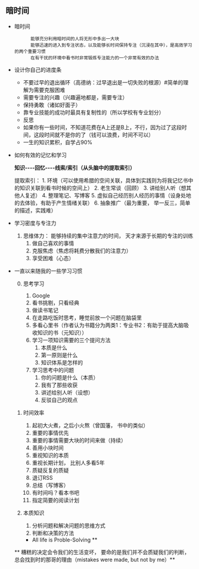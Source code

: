 暗时间
-------------------

* 暗时间

            能够充分利用暗时间的人将无形中多出一大块
            能够迅速的进入到专注状态，以及能够长时间保持专注（沉浸在其中），是高效学习的两个重要习惯
            在有干扰的环境中看书时非常锻炼专注能力的一个非常有效的办法

    

* 设计你自己的进度条

    * 不要过早的退出循环（高德纳：过早退出是一切失败的根源）#简单的理解为需要克服困难
    * 需要专注的兴趣（兴趣遍地都是，需要专注）
    * 保持勇敢（诸如好面子）
    * 靠专业技能的成功时最具有复制性的（所以学校有专业划分）
    * 反思
    * 如果你有一些时间，不知道花费在A上还是B上，不行，因为过了这段时间，这段时间就不是你的了（钱可以浪费，时间不可以）
    * 一生的知识累积，自学占90%
    
* 如何有效的记忆和学习

    **知识----回忆----线索/索引（从头脑中的提取索引）**
    
    提取索引：
        1. 环境（可以使用希腊的空间关联，具体到实践则为将我记忆书中的知识关联到看书时候的空间上）
        2. 老生常谈（回顾）
        3. 讲给别人听（想其他人复述）
        4. 整理笔记、写博客
        5. 虚拟自己经历别人经历的事情（设身处地的去体验，有助于产生情绪关联）
        6. 抽象推广（最为重要， 举一反三，简单的描述，实践难）
        

* 学习密度与专注力

    1. 思维体力： 能够持续的集中注意力的时间， 天才来源于长期的专注的训练
       1. 做自己喜欢的事情
       2. 克服焦虑（焦虑将耗费分散我们的注意力）
       3. 享受困难（心态）

* 一直以来随我的一些学习习惯

    0. 思考学习
       1. Google
       2. 看书挑剔，只看经典
       3. 做读书笔记
       4. 在走路吃饭时思考，睡觉前放一个问题在脑袋里
       5. 多看心里书（作者认为书籍分为两类1：专业书2：有助于提高大脑吸收知识的书（元知识））
       6. 学习一项知识需要的三个提问方法
          1. 本质是什么
          2. 第一原则是什么
          3. 知识体系是怎样的
       7. 学习思考中的问题
          1. 你的问题是什么（本质）
          2. 我有了那些收获
          3. 讲述给别人听（设想）
          4. 反驳自己的观点

    1. 时间效率
       1. 起初大火煮，之后小火熬（曾国藩， 书中的类似）
       2. 重要的事情优先
       3. 重要的事情需要大块的时间来做（持续）
       4. 善用小块时间
       5. 重视知识的本质
       6. 重视长期计划， 比别人多看5年
       7. 质疑反复的质疑
       8. 退订RSS
       9. 总结（写博客）
       10. 有时间吗？看本书吧
       11. 指定简要的阅读计划
    3. 本质知识
       1. 分析问题和解决问题的思维方式
       2. 判断和决策的方法
       * All life is Proble-Solving **


    ** 糟糕的决定会令我们的生活变坏， 要命的是我们并不会质疑我们的判断，总会找到时的那哥的理由（mistakes were made, but not by me）**
    

       

